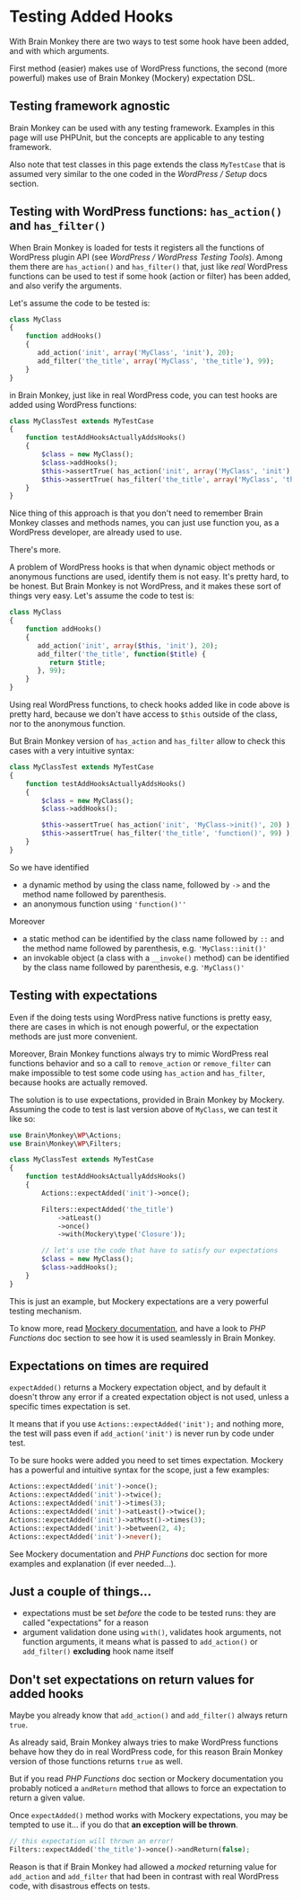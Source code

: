 <!--
currentMenu: "wphooksadded"
currentSection: "WordPress"
title: "Testing Added Hooks"
-->
# Testing Added Hooks

With Brain Monkey there are two ways to test some hook have been added, and with which arguments.

First method (easier) makes use of WordPress functions, the second (more powerful) makes use of Brain Monkey (Mockery) expectation DSL.

## Testing framework agnostic

Brain Monkey can be used with any testing framework.
Examples in this page will use PHPUnit, but the concepts are applicable to any testing framework.

Also note that test classes in this page extends the class `MyTestCase` that is assumed very similar to the one coded in the *WordPress / Setup* docs section.


## Testing with WordPress functions: `has_action()` and `has_filter()`

When Brain Monkey is loaded for tests it registers all the functions of WordPress plugin API (see *WordPress / WordPress Testing Tools*).
Among them there are `has_action()` and `has_filter()` that, just like *real* WordPress functions can be used to test if some hook (action or filter)
has been added, and also verify the arguments.

Let's assume the code to be tested is:

```php
class MyClass
{
    function addHooks()
    {
       add_action('init', array('MyClass', 'init'), 20);
       add_filter('the_title', array('MyClass', 'the_title'), 99);
    }
}
```

in Brain Monkey, just like in real WordPress code, you can test hooks are added using WordPress functions:

```php
class MyClassTest extends MyTestCase
{
    function testAddHooksActuallyAddsHooks()
    {
        $class = new MyClass();
        $class->addHooks();
        $this->assertTrue( has_action('init', array('MyClass', 'init'), 20) );
        $this->assertTrue( has_filter('the_title', array('MyClass', 'the_title'), 99) );
    }
}
```

Nice thing of this approach is that you don't need to remember Brain Monkey classes and methods names, you can just use function you, as a WordPress developer, are already used to use.

There's more.

A problem of WordPress hooks is that when dynamic object methods or anonymous functions are used, identify them is not easy. It's pretty hard, to be honest.
But Brain Monkey is not WordPress, and it makes these sort of things very easy. Let's assume the code to test is:

```php
class MyClass
{
    function addHooks()
    {
       add_action('init', array($this, 'init'), 20);
       add_filter('the_title', function($title) {
          return $title;
       }, 99);
    }
}
```

Using real WordPress functions, to check hooks added like in code above is pretty hard, because we don't have access to `$this` outside of the class, nor to the anonymous function.

But Brain Monkey version of `has_action` and `has_filter` allow to check this cases with a very intuitive syntax:

```php
class MyClassTest extends MyTestCase
{
    function testAddHooksActuallyAddsHooks()
    {
        $class = new MyClass();
        $class->addHooks();

        $this->assertTrue( has_action('init', 'MyClass->init()', 20) );
        $this->assertTrue( has_filter('the_title', 'function()', 99) );
    }
}
```

So we have identified
 - a dynamic method by using the class name, followed by `->` and the method name followed by parenthesis.
 - an anonymous function using `'function()''`

Moreover
 - a static method can be identified by the class name followed by `::` and the method name followed by parenthesis, e.g. `'MyClass::init()'`
 - an invokable object (a class with a `__invoke()` method) can be identified by the class name followed by parenthesis, e.g. `'MyClass()'`


## Testing with expectations

Even if the doing tests using WordPress native functions is pretty easy, there are cases in which is not enough powerful,
or the expectation methods are just more convenient.

Moreover, Brain Monkey functions always try to mimic WordPress real functions behavior and so a call to `remove_action` or `remove_filter` can make
impossible to test some code using `has_action` and `has_filter`, because hooks are actually removed.

The solution is to use expectations, provided in Brain Monkey by Mockery. Assuming the code to test is last version above of `MyClass`, we can test it like so:

```php
use Brain\Monkey\WP\Actions;
use Brain\Monkey\WP\Filters;

class MyClassTest extends MyTestCase
{
    function testAddHooksActuallyAddsHooks()
    {
        Actions::expectAdded('init')->once();

        Filters::expectAdded('the_title')
            ->atLeast()
            ->once()
            ->with(Mockery\type('Closure'));

        // let's use the code that have to satisfy our expectations
        $class = new MyClass();
        $class->addHooks();
    }
}
```

This is just an example, but Mockery expectations are a very powerful testing mechanism.

To know more, read [Mockery documentation](http://docs.mockery.io/en/latest/), and have a look to *PHP Functions* doc section
to see how it is used seamlessly in Brain Monkey.

## Expectations on times are required

`expectAdded()` returns a Mockery expectation object, and by default it doesn't throw any error if a created expectation object is not used, unless a specific
times expectation is set.

It means that if you use `Actions::expectAdded('init');` and nothing more, the test will pass even if `add_action('init')` is never run by code under test.

To be sure hooks were added you need to set times expectation. Mockery has a powerful and intuitive syntax for the scope, just a few examples:

```php
Actions::expectAdded('init')->once();
Actions::expectAdded('init')->twice();
Actions::expectAdded('init')->times(3);
Actions::expectAdded('init')->atLeast()->twice();
Actions::expectAdded('init')->atMost()->times(3);
Actions::expectAdded('init')->between(2, 4);
Actions::expectAdded('init')->never();
```

See Mockery documentation and  *PHP Functions* doc section for more examples and explanation (if ever needed...).


## Just a couple of things...

 - expectations must be set *before* the code to be tested runs: they are called "expectations" for a reason
 - argument validation done using `with()`, validates hook arguments, not function arguments, it means what is passed to `add_action()` or `add_filter()` **excluding** hook name itself


## Don't set expectations on return values for added hooks

Maybe you already know that `add_action()` and `add_filter()` always return `true`.

As already said, Brain Monkey always tries to make WordPress functions behave how they do in real WordPress code, for this reason Brain Monkey
version of those functions returns `true` as well.

But if you read *PHP Functions* doc section or Mockery documentation you probably noticed a `andReturn` method that allows to force an expectation to
return a given value.

Once `expectAdded()` method works with Mockery expectations, you may be tempted to use it... if you do that **an exception will be thrown**.

```php
// this expectation will thrown an error!
Filters::expectAdded('the_title')->once()->andReturn(false);
```

Reason is that if Brain Monkey had allowed a *mocked* returning value for `add_action` and `add_filter` that had been in contrast with real
WordPress code, with disastrous effects on tests.
